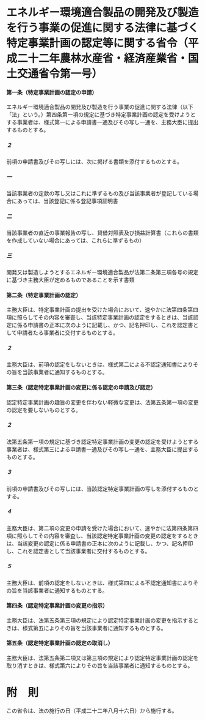 # エネルギー環境適合製品の開発及び製造を行う事業の促進に関する法律に基づく特定事業計画の認定等に関する省令（平成二十二年農林水産省・経済産業省・国土交通省令第一号）
#### 第一条（特定事業計画の認定の申請）
エネルギー環境適合製品の開発及び製造を行う事業の促進に関する法律（以下「法」という。）第四条第一項の規定に基づき特定事業計画の認定を受けようとする事業者は、様式第一による申請書一通及びその写し一通を、主務大臣に提出するものとする。
##### ２
前項の申請書及びその写しには、次に掲げる書類を添付するものとする。
##### 一
当該事業者の定款の写し又はこれに準ずるもの及び当該事業者が登記している場合にあっては、当該登記に係る登記事項証明書
##### 二
当該事業者の直近の事業報告の写し、貸借対照表及び損益計算書（これらの書類を作成していない場合にあっては、これらに準ずるもの）
##### 三
開発又は製造しようとするエネルギー環境適合製品が法第二条第三項各号の規定に基づき主務大臣が定めるものであることを示す書類
#### 第二条（特定事業計画の認定）
主務大臣は、特定事業計画の提出を受けた場合において、速やかに法第四条第四項に照らしてその内容を審査し、当該特定事業計画の認定をするときは、当該認定に係る申請書の正本に次のように記載し、かつ、記名押印し、これを認定書として申請者たる事業者に交付するものとする。
##### ２
主務大臣は、前項の認定をしないときは、様式第二による不認定通知書によりその旨を当該事業者に通知するものとする。
#### 第三条（認定特定事業計画の変更に係る認定の申請及び認定）
認定特定事業計画の趣旨の変更を伴わない軽微な変更は、法第五条第一項の変更の認定を要しないものとする。
##### ２
法第五条第一項の規定に基づき認定特定事業計画の変更の認定を受けようとする事業者は、様式第三による申請書一通及びその写し一通を、主務大臣に提出するものとする。
##### ３
前項の申請書及びその写しには、当該認定特定事業計画の写しを添付するものとする。
##### ４
主務大臣は、第二項の変更の申請を受けた場合において、速やかに法第四条第四項に照らしてその内容を審査し、当該認定特定事業計画の変更の認定をするときは、当該変更の認定に係る申請書の正本に次のように記載し、かつ、記名押印し、これを認定書として当該事業者に交付するものとする。
##### ５
主務大臣は、前項の認定をしないときは、様式第四による不認定通知書によりその旨を当該事業者に通知するものとする。
#### 第四条（認定特定事業計画の変更の指示）
主務大臣は、法第五条第三項の規定により認定特定事業計画の変更を指示するときは、様式第五によりその旨を当該事業者に通知するものとする。
#### 第五条（認定特定事業計画の認定の取消し）
主務大臣は、法第五条第二項又は第三項の規定により認定特定事業計画の認定を取り消すときは、様式第六によりその旨を当該事業者に通知するものとする。
# 附　則
この省令は、法の施行の日（平成二十二年八月十六日）から施行する。
